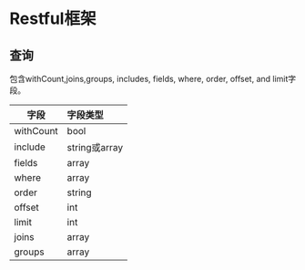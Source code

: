 # Restful框架

## 查询
包含withCount,joins,groups, includes, fields, where, order, offset, and limit字段。

|字段|字段类型|
|-----|:---|
|withCount|bool|
|include|string或array|
|fields|array|
|where|array|
|order|string|
|offset|int|
|limit|int|
|joins|array|
|groups|array|